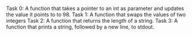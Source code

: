 Task 0: A function that takes a pointer to an int as parameter and updates the value it points to to 98.
Task 1: A function that swaps the values of two integers
Task 2: A function that returns the length of a string.
Task 3: A function that prints a string, followed by a new line, to stdout.
